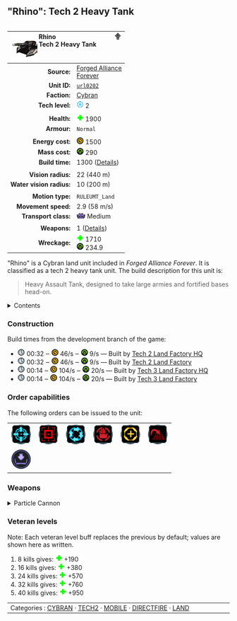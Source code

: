 "Rhino": Tech 2 Heavy Tank
----
<table align="right">
    <thead>
        <tr>
            <th align="left" colspan="2">
                <img align="left" src="icons/units/URL0202_icon.png" title="Rhino unit icon" /><img align="right" src="icons/strategicicons/icon_land2_directfire_rest.png" title="icon_land2_directfire" />Rhino<br />Tech 2 Heavy Tank
            </th>
        </tr>
    </thead>
    <tbody>
        <tr>
            <td align="right"><strong>Source:</strong></td>
            <td><a href="Forged Alliance Forever">Forged Alliance<br />Forever</a></td>
        </tr>
        <tr>
            <td align="right"><strong>Unit ID:</strong></td>
            <td><a href="https://github.com/FAForever/fa/D:/faf-development/fa/units/URL0202/URL0202_unit.bp"><code>url0202</code></a></td>
        </tr>
        <tr>
            <td align="right"><strong>Faction:</strong></td>
            <td><a href="_categories.CYBRAN">Cybran</a></td>
        </tr>
        <tr>
            <td align="right"><strong>Tech level:</strong></td>
            <td><img src="icons/T2.png" title="Tech 2" /> 2</td>
        </tr>
        <tr><td align="center" colspan="2"></td></tr>
        <tr>
            <td align="right"><strong>Health:</strong></td>
            <td><img src="icons/health.png" title="Health" /> 1900</td>
        </tr>
        <tr>
            <td align="right"><strong>Armour:</strong></td>
            <td><code>Normal</code></td>
        </tr>
        <tr><td align="center" colspan="2"></td></tr>
        <tr>
            <td align="right"><strong>Energy cost:</strong></td>
            <td><img src="icons/energy.png" title="Energy" /> 1500</td>
        </tr>
        <tr>
            <td align="right"><strong>Mass cost:</strong></td>
            <td><img src="icons/mass.png" title="Mass" /> 290</td>
        </tr>
        <tr>
            <td align="right"><strong>Build time:</strong></td>
            <td>1300 (<a href="#construction">Details</a>)</td>
        </tr>
        <tr><td align="center" colspan="2"></td></tr>
        <tr>
            <td align="right"><strong>Vision radius:</strong></td>
            <td> <span title="0.44 km, 0.27 mi">22 (440 m)</span></td>
        </tr>
        <tr>
            <td align="right"><strong>Water vision radius:</strong></td>
            <td> <span title="0.20 km, 0.12 mi">10 (200 m)</span></td>
        </tr>
        <tr><td align="center" colspan="2"></td></tr>
        <tr>
            <td align="right"><strong>Motion type:</strong></td>
            <td><code>RULEUMT_Land</code></td>
        </tr>
        <tr>
            <td align="right"><strong>Movement speed:</strong></td>
            <td> <span title="209 km/h, 130 mph">2.9 (58 m/s)</span></td>
        </tr>
        <tr>
            <td align="right"><strong>Transport class:</strong></td>
            <td><img src="icons/attached.png" title="Attached" /> Medium</td>
        </tr>
        <tr><td align="center" colspan="2"></td></tr>
        <tr>
            <td align="right"><strong>Weapons:</strong></td>
            <td>1 (<a href="#weapons">Details</a>)</td>
        </tr>
        <tr>
            <td align="right"><strong>Wreckage:</strong></td>
            <td><img src="icons/health.png" title="Health" /> 1710<br /><img src="icons/mass.png" title="Mass" /> 234.9</td>
        </tr>
    </tbody>
</table>

"Rhino" is a Cybran land unit included in *Forged Alliance Forever*.
It is classified as a tech 2 heavy tank unit.
The build description for this unit is:

<blockquote>Heavy Assault Tank, designed to take large armies and fortified bases head-on.</blockquote>

<details>
<summary>Contents</summary>

1. – <a href="#construction">Construction</a>
2. – <a href="#order-capabilities">Order capabilities</a>
3. – <a href="#weapons">Weapons</a>
4. – <a href="#veteran-levels">Veteran levels</a>
</details>

### Construction
Build times from the development branch of the game:
* <img src="icons/time.png" title="Time" /> 00:32 ‒ <img src="icons/energy.png" title="Energy" /> 46/s ‒ <img src="icons/mass.png" title="Mass" /> 9/s — Built by <a href="URB0201">Tech 2 Land Factory HQ</a>
* <img src="icons/time.png" title="Time" /> 00:32 ‒ <img src="icons/energy.png" title="Energy" /> 46/s ‒ <img src="icons/mass.png" title="Mass" /> 9/s — Built by <a href="ZRB9501">Tech 2 Land Factory</a>
* <img src="icons/time.png" title="Time" /> 00:14 ‒ <img src="icons/energy.png" title="Energy" /> 104/s ‒ <img src="icons/mass.png" title="Mass" /> 20/s — Built by <a href="URB0301">Tech 3 Land Factory HQ</a>
* <img src="icons/time.png" title="Time" /> 00:14 ‒ <img src="icons/energy.png" title="Energy" /> 104/s ‒ <img src="icons/mass.png" title="Mass" /> 20/s — Built by <a href="ZRB9601">Tech 3 Land Factory</a>

### Order capabilities
The following orders can be issued to the unit:
<table>
<td><img float="left" src="icons/orders/move.png" title="Move" /></td>
<td><img float="left" src="icons/orders/attack.png" title="Attack
Left click for attack order. Right click to toggle target priorities for sniping." /></td>
<td><img float="left" src="icons/orders/patrol.png" title="Patrol" /></td>
<td><img float="left" src="icons/orders/stop.png" title="Stop" /></td>
<td><img float="left" src="icons/orders/guard.png" title="Assist" /></td>
<td><img float="left" src="icons/orders/stand-ground.png" title="Fire State" /></td>
<tr>
<td><img float="left" src="icons/orders/load.png" title="Call Transport
Load into or onto another unit" /></td>
</table>

### Weapons
<details>
<summary>Particle Cannon</summary>
<p>
    <table>
        <tr>
            <td align="right"><strong>Target type:</strong></td>
            <td><code>RULEWTT_Unit</code><br />(Anti-Surface)</td>
        </tr>
        <tr>
            <td align="right"><strong>Projectile:</strong></td>
            <td><a href="Projectiles#cdf-laser-heavy-02"><code>CDFLaserHeavy02</code></a></td>
        </tr>
        <tr>
            <td align="right"><strong>DPS estimate:</strong></td>
            <td>83 <span title="Note: This only counts listed stats.">(<u>?</u>)</span></td>
        </tr>
        <tr>
            <td align="right"><strong>Damage:</strong></td>
            <td>25 <span title="Note: This doesn't count some scripted effects.">(<u>?</u>)</span></td>
        </tr>
        <tr>
            <td align="right"><strong>Damage instances:</strong></td>
            <td>2 projectiles</td>
        </tr>
        <tr>
            <td align="right"><strong>Damage type:</strong></td>
            <td><code>Normal</code></td>
        </tr>
        <tr>
            <td align="right"><strong>Max range:</strong></td>
            <td> <span title="0.48 km, 0.30 mi">24 (480 m)</span></td>
        </tr>
        <tr>
            <td align="right"><strong>Firing cycle:</strong></td>
            <td>Once every 0.6s <span title="Note: This doesn't count additional delays such as charging, reloading, and others.">(<u>?</u>)</span></td>
        </tr>
    </table>
</p>
</details>


### Veteran levels
Note: Each veteran level buff replaces the previous by default; values are shown here as written.

1. 8 kills gives: <img src="icons/health.png" title="Health" /> +190
2. 16 kills gives: <img src="icons/health.png" title="Health" /> +380
3. 24 kills gives: <img src="icons/health.png" title="Health" /> +570
4. 32 kills gives: <img src="icons/health.png" title="Health" /> +760
5. 40 kills gives: <img src="icons/health.png" title="Health" /> +950

<table align="center">
<td width="1215px">Categories : 
<a href="_categories.CYBRAN">CYBRAN</a> · 
<a href="_categories.TECH2">TECH2</a> · 
<a href="_categories.MOBILE">MOBILE</a> · 
<a href="_categories.DIRECTFIRE">DIRECTFIRE</a> · 
<a href="_categories.LAND">LAND</a></td>
</table>
